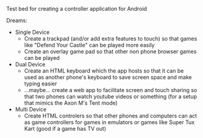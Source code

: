Test bed for creating a controller application for Android

Dreams: 
- Single Device
  - Create a trackpad (and/or add extra features to touch) so that games like "Defend Your Castle" can be played more easily
  - Create an overlay game pad so that other non phone browser games can be played
- Dual Device
  - Create an HTML keyboard which the app hosts so that it can be used as another phone's keyboard to save screen space and make typing easier
  - ...maybe... create a web app to facilitate screen and touch sharing so that two phones can watch youtube videos or something (for a setup that mimics the Axon M's Tent mode)
- Multi Device
  - Create HTML controlers so that other phones and computers can act as game controllers for games in emulators or games like Super Tux Kart (good if a game has TV out)

